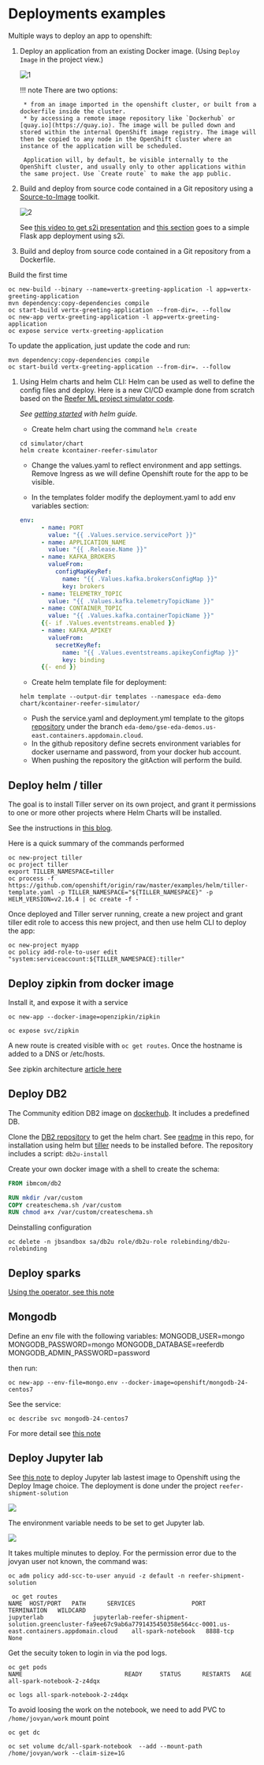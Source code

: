 # Deployments examples

Multiple ways to deploy an app to openshift:

1. Deploy an application from an existing Docker image. (Using `Deploy Image` in the project view.)

    ![1](images/deploy-image.png)

    !!! note
        There are two options: 

        * from an image imported in the openshift cluster, or built from a dockerfile inside the cluster. 
        * by accessing a remote image repository like `Dockerhub` or [quay.io](https://quay.io). The image will be pulled down and stored within the internal OpenShift image registry. The image will then be copied to any node in the OpenShift cluster where an instance of the application will be scheduled.

        Application will, by default, be visible internally to the OpenShift cluster, and usually only to other applications within the same project. Use `Create route` to make the app public. 

1. Build and deploy from source code contained in a Git repository using a [Source-to-Image](https://github.com/openshift/source-to-image) toolkit.

    ![2](images/s2i-workflow.png)

    See [this video to get s2i presentation](https://www.youtube.com/watch?v=flI6zx9wH6M) and [this section](#s2i) goes to a simple Flask app deployment using s2i. 

1. Build and deploy from source code contained in a Git repository from a Dockerfile.

Build the first time

```shell
oc new-build --binary --name=vertx-greeting-application -l app=vertx-greeting-application
mvn dependency:copy-dependencies compile
oc start-build vertx-greeting-application --from-dir=. --follow
oc new-app vertx-greeting-application -l app=vertx-greeting-application
oc expose service vertx-greeting-application

```

To update the application, just update the code and run:

```shell
mvn dependency:copy-dependencies compile
oc start-build vertx-greeting-application --from-dir=. --follow
```

1. Using Helm charts and helm CLI: Helm can be used as well to define the config files and deploy. Here is a new CI/CD example done from scratch based on the [Reefer ML project simulator code](https://ibm-cloud-architecture.github.io/refarch-reefer-ml).

    *See [getting started](https://docs.bitnami.com/kubernetes/how-to/create-your-first-helm-chart/) with helm guide.*

    * Create helm chart using the command `helm create`

    ```shell
    cd simulator/chart
    helm create kcontainer-reefer-simulator
    ```

    * Change the values.yaml to reflect environment and app settings. Remove Ingress as we will define Openshift route for the app to be visible.

    * In the templates folder modify the deployment.yaml to add env variables section:

    ```yaml
    env:
          - name: PORT
            value: "{{ .Values.service.servicePort }}"
          - name: APPLICATION_NAME
            value: "{{ .Release.Name }}"
          - name: KAFKA_BROKERS
            valueFrom:
              configMapKeyRef:
                name: "{{ .Values.kafka.brokersConfigMap }}"
                key: brokers
          - name: TELEMETRY_TOPIC
            value: "{{ .Values.kafka.telemetryTopicName }}"
          - name: CONTAINER_TOPIC
            value: "{{ .Values.kafka.containerTopicName }}"
          {{- if .Values.eventstreams.enabled }}
          - name: KAFKA_APIKEY
            valueFrom:
              secretKeyRef:
                name: "{{ .Values.eventstreams.apikeyConfigMap }}"
                key: binding
          {{- end }}
    ```

    * Create helm template file for deployment:

    ```shell
    helm template --output-dir templates --namespace eda-demo chart/kcontainer-reefer-simulator/
    ```

    * Push the service.yaml and deployment.yml template to the gitops [repository](https://github.com/ibm-cloud-architecture/refarch-kc-gitops) under the branch `eda-demo/gse-eda-demos.us-east.containers.appdomain.cloud`.
    * In the github repository define secrets environment variables for docker username and password, from your docker hub account.
    * When pushing the repository the gitAction will perform the build.


## Deploy helm / tiller

The goal is to install Tiller server on its own project, and grant it permissions to one or more other projects where Helm Charts will be installed.

See the instructions in [this blog](https://www.openshift.com/blog/getting-started-helm-openshift).

Here is a quick summary of the commands performed

```
oc new-project tiller
oc project tiller
export TILLER_NAMESPACE=tiller
oc process -f https://github.com/openshift/origin/raw/master/examples/helm/tiller-template.yaml -p TILLER_NAMESPACE="${TILLER_NAMESPACE}" -p HELM_VERSION=v2.16.4 | oc create -f -
```

Once deployed and Tiller server running, create a new project and grant tiller edit role to access this new project, and then use helm CLI to deploy the app:

```shell
oc new-project myapp
oc policy add-role-to-user edit "system:serviceaccount:${TILLER_NAMESPACE}:tiller"
```

## Deploy zipkin from docker image

Install it, and expose it with a service

```
oc new-app --docker-image=openzipkin/zipkin

oc expose svc/zipkin
```
A new route is created visible with `oc get routes`. Once the hostname is added to a DNS or /etc/hosts. 

See zipkin architecture [article here](https://zipkin.io/pages/architecture.html)

## Deploy DB2

The Community edition DB2 image on [dockerhub](https://hub.docker.com/r/ibmcom/db2). It includes a predefined DB.

Clone the [DB2 repository](https://github.com/IBM/Db2) to get the helm chart. See [readme](https://github.com/IBM/Db2/tree/develop/deployment) in this repo, for installation using helm but [tiller](#deploy-helm-tiller) needs to be installed before. The repository includes a script: `db2u-install`

Create your own docker image with a shell to create the schema:

```dockerfile
FROM ibmcom/db2

RUN mkdir /var/custom
COPY createschema.sh /var/custom
RUN chmod a+x /var/custom/createschema.sh
```

Deinstalling configuration

```shell
oc delete -n jbsandbox sa/db2u role/db2u-role rolebinding/db2u-rolebinding
```

## Deploy sparks

[Using the operator, see this note](spark-on-os.md)

## Mongodb

Define an env file with the following variables:
MONGODB_USER=mongo
MONGODB_PASSWORD=mongo
MONGODB_DATABASE=reeferdb
MONGODB_ADMIN_PASSWORD=password

then run:

```
oc new-app --env-file=mongo.env --docker-image=openshift/mongodb-24-centos7
```

See the service:

```
oc describe svc mongodb-24-centos7
```

For more detail see [this note](https://docs.openshift.com/enterprise/3.0/using_images/db_images/mongodb.html)

## Deploy Jupyter lab

See [this note](https://blog.openshift.com/jupyter-openshift-part-2-using-jupyter-project-images/) to deploy Jupyter lab lastest image to Openshift using the Deploy Image choice. The deployment is done under the project `reefer-shipment-solution`

![](images/jupyterlab-1.png)


The environment variable needs to be set to get Jupyter lab. 

![](images/jupyterlab-2.png)

It takes multiple minutes to deploy. For the permission error due to the jovyan user not known, the command was:

```
oc adm policy add-scc-to-user anyuid -z default -n reefer-shipment-solution
```

```
 oc get routes
NAME  HOST/PORT   PATH      SERVICES                PORT       TERMINATION   WILDCARD
jupyterlab              jupyterlab-reefer-shipment-solution.greencluster-fa9ee67c9ab6a7791435450358e564cc-0001.us-east.containers.appdomain.cloud    all-spark-notebook   8888-tcp      None
```

Get the secuity token to login in via the pod logs.

```
oc get pods 
NAME                             READY     STATUS      RESTARTS   AGE
all-spark-notebook-2-z4dqx  
```

```
oc logs all-spark-notebook-2-z4dqx 
```

To avoid loosing the work on the notebook, we need to add PVC to `/home/jovyan/work` mount point

```
oc get dc

oc set volume dc/all-spark-notebook  --add --mount-path /home/jovyan/work --claim-size=1G
```
